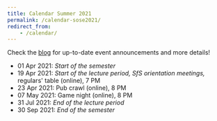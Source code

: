 ```yaml
---
title: Calendar Summer 2021
permalink: /calendar-sose2021/
redirect_from:
    - /calendar/
---
```


Check the [blog](/) for up-to-date event announcements and more details!

- 01 Apr 2021: *Start of the semester*
- 19 Apr 2021: *Start of the lecture period, SfS orientation meetings,* regulars' table (online), 7 PM
- 23 Apr 2021: Pub crawl (online), 8 PM
- 07 May 2021: Game night (online), 8 PM
- 31 Jul 2021: *End of the lecture period*
- 30 Sep 2021: *End of the semester*
